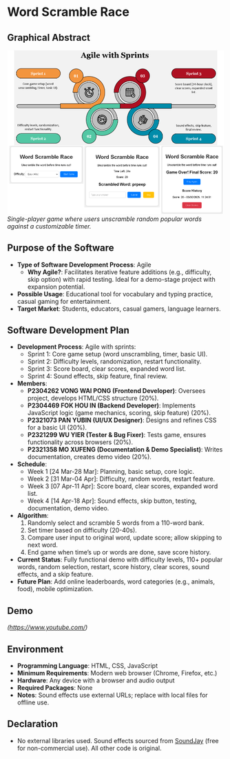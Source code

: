 # Word Scramble Race

## Graphical Abstract
![Game Screenshot](screenshot.PNG)  
*Single-player game where users unscramble random popular words against a customizable timer.*

## Purpose of the Software
- **Type of Software Development Process**: Agile  
  - **Why Agile?**: Facilitates iterative feature additions (e.g., difficulty, skip option) with rapid testing. Ideal for a demo-stage project with expansion potential.
- **Possible Usage**: Educational tool for vocabulary and typing practice, casual gaming for entertainment.  
- **Target Market**: Students, educators, casual gamers, language learners.

## Software Development Plan
- **Development Process**: Agile with sprints:  
  - Sprint 1: Core game setup (word unscrambling, timer, basic UI).  
  - Sprint 2: Difficulty levels, randomization, restart functionality.  
  - Sprint 3: Score board, clear scores, expanded word list.  
  - Sprint 4: Sound effects, skip feature, final review.  
- **Members**:  
  - **P2304262 VONG WAI PONG (Frontend Developer)**: Oversees project, develops HTML/CSS structure (20%).  
  - **P2304469 FOK HOU IN (Backend Developer)**: Implements JavaScript logic (game mechanics, scoring, skip feature) (20%).  
  - **P2321073 PAN YUBIN (UI/UX Designer)**: Designs and refines CSS for a basic UI (20%).  
  - **P2321299 WU YIER (Tester & Bug Fixer)**: Tests game, ensures functionality across browsers (20%).  
  - **P2321358 MO XUFENG (Documentation & Demo Specialist)**: Writes documentation, creates demo video (20%).
- **Schedule**:  
  - Week 1 [24 Mar-28 Mar]: Planning, basic setup, core logic.  
  - Week 2 [31 Mar-04 Apr]: Difficulty, random words, restart feature.  
  - Week 3 [07 Apr-11 Apr]: Score board, clear scores, expanded word list.  
  - Week 4 [14 Apr-18 Apr]: Sound effects, skip button, testing, documentation, demo video.
- **Algorithm**:  
  1. Randomly select and scramble 5 words from a 110-word bank.  
  2. Set timer based on difficulty (20-40s).  
  3. Compare user input to original word, update score; allow skipping to next word.  
  4. End game when time’s up or words are done, save score history.
- **Current Status**: Fully functional demo with difficulty levels, 110+ popular words, random selection, restart, score history, clear scores, sound effects, and a skip feature.  
- **Future Plan**: Add online leaderboards, word categories (e.g., animals, food), mobile optimization.

## Demo
*(https://www.youtube.com/)*

## Environment
- **Programming Language**: HTML, CSS, JavaScript  
- **Minimum Requirements**: Modern web browser (Chrome, Firefox, etc.)  
- **Hardware**: Any device with a browser and audio output  
- **Required Packages**: None
- **Notes**: Sound effects use external URLs; replace with local files for offline use.

## Declaration
- No external libraries used. Sound effects sourced from [SoundJay](https://www.soundjay.com) (free for non-commercial use). All other code is original.
